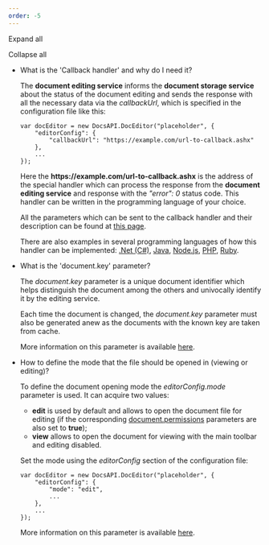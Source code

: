 ```yaml
---
order: -5
---
```


Expand all

Collapse all

* What is the 'Callback handler' and why do I need it?

  The **document editing service** informs the **document storage service** about the status of the document editing and sends the response with all the necessary data via the *callbackUrl*, which is specified in the configuration file like this:

  ```
  var docEditor = new DocsAPI.DocEditor("placeholder", {
      "editorConfig": {
          "callbackUrl": "https://example.com/url-to-callback.ashx"
      },
      ...
  });
  ```

  Here the **https\://example.com/url-to-callback.ashx** is the address of the special handler which can process the response from the **document editing service** and response with the *"error": 0* status code. This handler can be written in the programming language of your choice.

  All the parameters which can be sent to the callback handler and their description can be found at [this page](/editors/callback).

  There are also examples in several programming languages of how this handler can be implemented: [.Net (C#)](/editors/callback#csharp), [Java](/editors/callback#java), [Node.js](/editors/callback#nodejs), [PHP](/editors/callback#php), [Ruby](/editors/callback#ruby).

- What is the 'document.key' parameter?

  The *document.key* parameter is a unique document identifier which helps distinguish the document among the others and univocally identify it by the editing service.

  Each time the document is changed, the *document.key* parameter must also be generated anew as the documents with the known key are taken from cache.

  More information on this parameter is available [here](/editors/config/document#key).

* How to define the mode that the file should be opened in (viewing or editing)?

  To define the document opening mode the *editorConfig.mode* parameter is used. It can acquire two values:

  * **edit** is used by default and allows to open the document file for editing (if the corresponding [document.permissions](/editors/config/document/permissions) parameters are also set to **true**);
  * **view** allows to open the document for viewing with the main toolbar and editing disabled.

  Set the mode using the *editorConfig* section of the configuration file:

  ```
  var docEditor = new DocsAPI.DocEditor("placeholder", {
      "editorConfig": {
          "mode": "edit",
          ...
      },
      ...
  });
  ```

  More information on this parameter is available [here](/editors/config/editor#mode).
